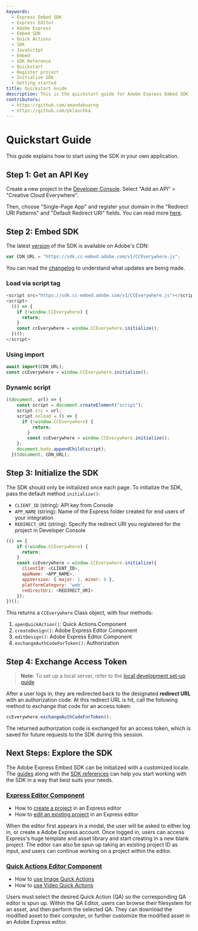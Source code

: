 ```yaml
---
keywords:
  - Express Embed SDK
  - Express Editor
  - Adobe Express
  - Embed SDK
  - Quick Actions
  - SDK
  - JavaScript
  - Embed
  - SDK Reference
  - Quickstart
  - Register project
  - Initialize SDK
  - Getting started
title: Quickstart Guide
description: This is the quickstart guide for Adobe Express Embed SDK
contributors:
  - https://github.com/amandahuarng
  - https://github.com/pklaschka
---
```


# Quickstart Guide

This guide explains how to start using the SDK in your own application. 

## Step 1: Get an API Key

Create a new project in the [Developer Console](https://developer.adobe.com/console). Select "Add an API" > "Creative Cloud Everywhere". 

Then, choose "Single-Page App" and register your domain in the "Redirect URI Patterns" and "Default Redirect URI" fields. You can read more [here](../guides/authorization/index.md). 

## Step 2: Embed SDK

The latest [version](https://sdk.cc-embed.adobe.com/v1/version.json) of the SDK is available on Adobe's CDN: 
```js
var CDN_URL = "https://sdk.cc-embed.adobe.com/v1/CCEverywhere.js";
```

You can read the [changelog](/src/pages/guides/changelog/index.md) to understand what updates are being made.

### Load via script tag

```js
<script src="https://sdk.cc-embed.adobe.com/v1/CCEverywhere.js"></script>
<script>
  (() => {
    if (!window.CCEverywhere) {
      return;
    }
    const ccEverywhere = window.CCEverywhere.initialize();
  })();
</script>
```

### Using import 

```js
await import(CDN_URL);
const ccEverywhere = window.CCEverywhere.initialize();
```

### Dynamic script

```js
((document, url) => {
    const script = document.createElement("script");
    script.src = url;
    script.onload = () => {
      if (!window.CCEverywhere) {
          return;
        }
        const ccEverywhere = window.CCEverywhere.initialize();
    };
    document.body.appendChild(script);
  })(document, CDN_URL);
```

## Step 3: Initialize the SDK

The SDK should only be initialized once each page. To initialize the SDK, pass the default method `initialize()`:
* `CLIENT_ID` (string): API key from Console
* `APP_NAME` (string): Name of the Express folder created for end users of your integration
* `REDIRECT_URI` (string): Specify the redirect URI you registered for the project in Developer Console

```js
(() => {
    if (!window.CCEverywhere) {
      return;
    }
    const ccEverywhere = window.CCEverywhere.initialize({
      clientId: <CLIENT_ID>,
      appName: <APP_NAME>, 
      appVersion: { major: 1, minor: 0 },
      platformCategory: 'web',
      redirectUri: <REDIRECT_URI>
    });
})();
```

This returns a `CCEverywhere` Class object, with four methods: 
1. `openQuickAction()`: Quick Actions Component
2. `createDesign()`: Adobe Express Editor Component
3. `editDesign()`: Adobe Express Editor Component
4. `exchangeAuthCodeForToken()`: Authorization 

## Step 4: Exchange Access Token

> **Note**: To set up a local server, refer to the [local development set-up guide](./local/index.md) 

After a user logs in, they are redirected back to the designated **redirect URL** with an authorization code. At this redirect URL is hit, call the following method to exchange that code for an access token:

```js
ccEverywhere.exchangeAuthCodeForToken();
```

The returned authorization code is exchanged for an access token, which is saved for future requests to the SDK during this session.


## Next Steps: Explore the SDK

The Adobe Express Embed SDK can be initialized with a customized locale. The [guides](../../guides/index.md) along with the [SDK references](../../reference/index.md) can help you start working with the SDK in a way that best suits your needs.

### [Express Editor Component](../../guides/ccx_editor/index.md)
* How to [create a project](../guides/ccx_editor/create_project/) in an Express editor
* How to [edit an existing project](../guides/ccx_editor/edit_project/) in an Express editor

When the editor first appears in a modal, the user will be asked to either log in, or create a Adobe Express account. Once logged in, users can access Express's huge template and asset library and start creating in a new blank project. The editor can also be spun up taking an existing project ID as input, and users can continue working on a project within the editor.

### [Quick Actions Editor Component](../../guides/quick_actions/index.md)
* How to [use Image Quick Actions](../guides/quick_actions/image/)
* How to [use Video Quick Actions](../guides/quick_actions/video/)

Users must select the desired Quick Action (QA) so the corresponding QA editor is spun up. Within the QA Editor, users can browse their filesystem for an asset, and then perform the selected QA. They can download the modified asset to their computer, or further customize the modified asset in an Adobe Express editor.
